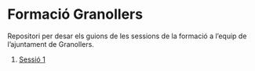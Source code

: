 # Formació Granollers

Repositori per desar els guions de les sessions de la formació a l’equip de l’ajuntament de Granollers.

1. [Sessió 1](sessio-1.md)